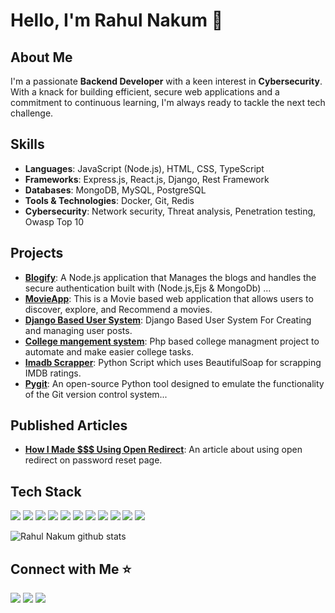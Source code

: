 # Hello, I'm Rahul Nakum 👋

## About Me
I'm a passionate **Backend Developer** with a keen interest in **Cybersecurity**. With a knack for building efficient, secure web applications and a commitment to continuous learning, I'm always ready to tackle the next tech challenge.

## Skills
- **Languages**: JavaScript (Node.js), HTML, CSS, TypeScript
- **Frameworks**: Express.js, React.js, Django, Rest Framework
- **Databases**: MongoDB, MySQL, PostgreSQL
- **Tools & Technologies**: Docker, Git, Redis
- **Cybersecurity**: Network security, Threat analysis, Penetration testing, Owasp Top 10

## Projects
- **[Blogify](https://github.com/rahul-nakum14/blogify)**: A Node.js application that Manages the blogs and handles the secure authentication built with (Node.js,Ejs & MongoDb) ...
- **[MovieApp](https://github.com/rahul-nakum14/Movieapp-Node/tree/main)**: This is a Movie based web application that allows users to discover, explore, and Recommend a movies.
- **[Django Based User System](https://github.com/rahul-nakum14/django-User-system)**: Django Based User System For Creating and managing user posts.
- **[College mangement system](https://github.com/rahul-nakum14/College-Managment-System)**: Php based college managment project to automate and make easier college tasks.
- **[Imadb Scrapper](https://github.com/rahul-nakum14/Imdbscrapper)**: Python Script which uses BeautifulSoap for scrapping IMDB ratings.
- **[Pygit](https://github.com/rahul-nakum14/PyGit/)**: An open-source Python tool designed to emulate the functionality of the Git version control system...

## Published Articles
- **[How I Made $$$ Using Open Redirect](https://medium.com/@rahulnakum/how-i-made-using-open-redirect-799f9ab14bda)**: An article about using open redirect on password reset page.

## Tech Stack
[<img src="https://img.shields.io/badge/Node.js-%23339933.svg?&style=for-the-badge&logo=node.js&logoColor=white" />](https://nodejs.org/)
[<img src="https://img.shields.io/badge/Express.js-%23000000.svg?&style=for-the-badge&logo=express&logoColor=white" />](https://expressjs.com/)
[<img src="https://img.shields.io/badge/React.js-%2361DAFB.svg?&style=for-the-badge&logo=react&logoColor=61DAFB" />](https://reactjs.org/)
[<img src="https://img.shields.io/badge/Docker-%230db7ed.svg?&style=for-the-badge&logo=docker&logoColor=white" />](https://www.docker.com/)
[<img src="https://img.shields.io/badge/Redis-%23DC382D.svg?&style=for-the-badge&logo=redis&logoColor=white" />](https://redis.io/)
[<img src="https://img.shields.io/badge/Django-%23092E20.svg?&style=for-the-badge&logo=django&logoColor=white" />](https://www.djangoproject.com/)
[<img src="https://img.shields.io/badge/PostgreSQL-%23336791.svg?&style=for-the-badge&logo=postgresql&logoColor=white" />](https://www.postgresql.org/)
[<img src="https://img.shields.io/badge/MongoDB-%2347A248.svg?&style=for-the-badge&logo=mongodb&logoColor=white" />](https://www.mongodb.com/)
[<img src="https://img.shields.io/badge/Python-%233776AB.svg?&style=for-the-badge&logo=python&logoColor=white" />](https://www.python.org/)
[<img src="https://img.shields.io/badge/TypeScript-%23007ACC.svg?&style=for-the-badge&logo=typescript&logoColor=white" />](https://www.typescriptlang.org/)
[<img src="https://img.shields.io/badge/JavaScript-%23F7DF1E.svg?&style=for-the-badge&logo=javascript&logoColor=black" />](https://developer.mozilla.org/en-US/docs/Web/JavaScript)

![Rahul Nakum github stats](https://github-readme-stats.vercel.app/api?username=rahul-nakum14&show_icons=true&theme=dracula)

## Connect with Me ⭐️
[<img src="https://img.shields.io/badge/linkedin-%231DA1F2.svg?&style=for-the-badge&logo=linkedin&logoColor=white&color=black" />](https://www.linkedin.com/in/rahulnakum/) 
[<img src="https://img.shields.io/badge/twitter-%231DA1F2.svg?&style=for-the-badge&logo=twitter&logoColor=white&color=black" />](https://twitter.com/Rahul__Nakum) 
[<img src="https://img.shields.io/badge/medium-%231DA1F2.svg?&style=for-the-badge&logo=medium&logoColor=white&color=black" />](https://medium.com/@rahulnakum)

